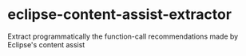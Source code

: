 # eclipse-content-assist-extractor
Extract programmatically the function-call recommendations made by Eclipse's content assist
